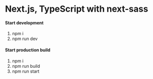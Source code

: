 # Next.js, TypeScript with next-sass

#### Start development

1.  npm i
2.  npm run dev

#### Start production build

1.  npm i
2.  npm run build
3.  npm run start
